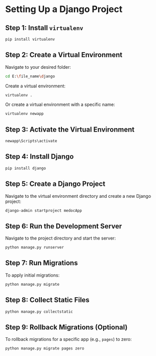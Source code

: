 
# Setting Up a Django Project

## Step 1: Install `virtualenv`
```bash
pip install virtualenv
```

## Step 2: Create a Virtual Environment
Navigate to your desired folder:
```bash
cd E:\file_name\django
```

Create a virtual environment:
```bash
virtualenv .
```

Or create a virtual environment with a specific name:
```bash
virtualenv newapp
```

## Step 3: Activate the Virtual Environment
```bash
newapp\Scripts\activate
```

## Step 4: Install Django
```bash
pip install django
```

## Step 5: Create a Django Project
Navigate to the virtual environment directory and create a new Django project:
```bash
django-admin startproject medocApp
```

## Step 6: Run the Development Server
Navigate to the project directory and start the server:
```bash
python manage.py runserver
```

## Step 7: Run Migrations
To apply initial migrations:
```bash
python manage.py migrate
```

## Step 8: Collect Static Files
```bash
python manage.py collectstatic
```

## Step 9: Rollback Migrations (Optional)
To rollback migrations for a specific app (e.g., `pages`) to zero:
```bash
python manage.py migrate pages zero
```

